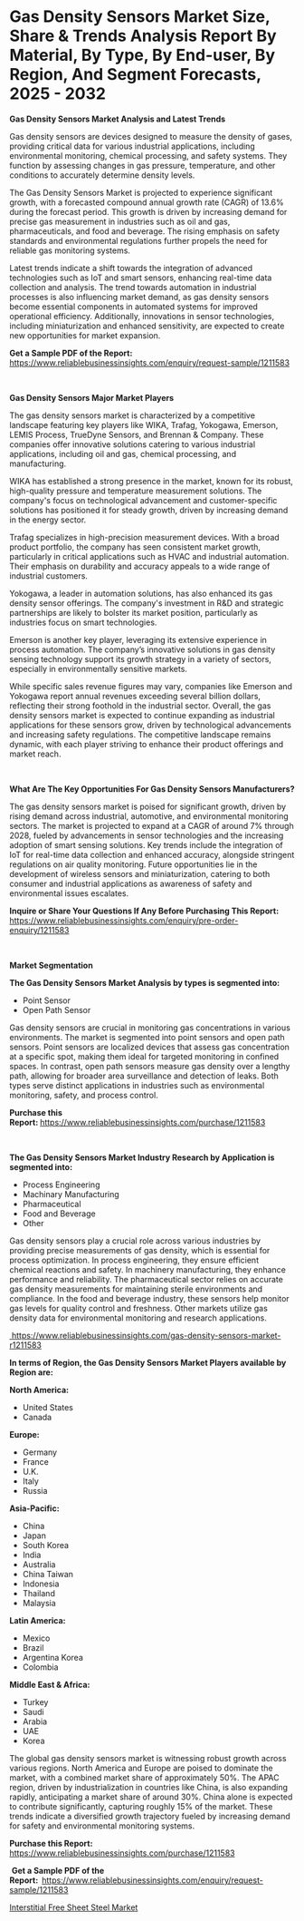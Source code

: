 <p><h1>Gas Density Sensors Market Size, Share & Trends Analysis Report By Material, By Type, By End-user, By Region, And Segment Forecasts, 2025 - 2032</h1></p><p><strong>Gas Density Sensors Market Analysis and Latest Trends</strong></p>
<p><p>Gas density sensors are devices designed to measure the density of gases, providing critical data for various industrial applications, including environmental monitoring, chemical processing, and safety systems. They function by assessing changes in gas pressure, temperature, and other conditions to accurately determine density levels. </p><p>The Gas Density Sensors Market is projected to experience significant growth, with a forecasted compound annual growth rate (CAGR) of 13.6% during the forecast period. This growth is driven by increasing demand for precise gas measurement in industries such as oil and gas, pharmaceuticals, and food and beverage. The rising emphasis on safety standards and environmental regulations further propels the need for reliable gas monitoring systems.</p><p>Latest trends indicate a shift towards the integration of advanced technologies such as IoT and smart sensors, enhancing real-time data collection and analysis. The trend towards automation in industrial processes is also influencing market demand, as gas density sensors become essential components in automated systems for improved operational efficiency. Additionally, innovations in sensor technologies, including miniaturization and enhanced sensitivity, are expected to create new opportunities for market expansion.</p></p>
<p><strong>Get a Sample PDF of the Report:&nbsp;</strong> <a href="https://www.reliablebusinessinsights.com/enquiry/request-sample/1211583?utm_campaign=3262&utm_medium=2&utm_source=Github&utm_content=ia&utm_term=24032025&utm_id=gas-density-sensors">https://www.reliablebusinessinsights.com/enquiry/request-sample/1211583</a></p>
<p>&nbsp;</p>
<p><strong>Gas Density Sensors Major Market Players</strong></p>
<p><p>The gas density sensors market is characterized by a competitive landscape featuring key players like WIKA, Trafag, Yokogawa, Emerson, LEMIS Process, TrueDyne Sensors, and Brennan & Company. These companies offer innovative solutions catering to various industrial applications, including oil and gas, chemical processing, and manufacturing.</p><p>WIKA has established a strong presence in the market, known for its robust, high-quality pressure and temperature measurement solutions. The company's focus on technological advancement and customer-specific solutions has positioned it for steady growth, driven by increasing demand in the energy sector.</p><p>Trafag specializes in high-precision measurement devices. With a broad product portfolio, the company has seen consistent market growth, particularly in critical applications such as HVAC and industrial automation. Their emphasis on durability and accuracy appeals to a wide range of industrial customers.</p><p>Yokogawa, a leader in automation solutions, has also enhanced its gas density sensor offerings. The company's investment in R&D and strategic partnerships are likely to bolster its market position, particularly as industries focus on smart technologies.</p><p>Emerson is another key player, leveraging its extensive experience in process automation. The company’s innovative solutions in gas density sensing technology support its growth strategy in a variety of sectors, especially in environmentally sensitive markets.</p><p>While specific sales revenue figures may vary, companies like Emerson and Yokogawa report annual revenues exceeding several billion dollars, reflecting their strong foothold in the industrial sector. Overall, the gas density sensors market is expected to continue expanding as industrial applications for these sensors grow, driven by technological advancements and increasing safety regulations. The competitive landscape remains dynamic, with each player striving to enhance their product offerings and market reach.</p></p>
<p>&nbsp;</p>
<p><strong>What Are The Key Opportunities For Gas Density Sensors Manufacturers?</strong></p>
<p><p>The gas density sensors market is poised for significant growth, driven by rising demand across industrial, automotive, and environmental monitoring sectors. The market is projected to expand at a CAGR of around 7% through 2028, fueled by advancements in sensor technologies and the increasing adoption of smart sensing solutions. Key trends include the integration of IoT for real-time data collection and enhanced accuracy, alongside stringent regulations on air quality monitoring. Future opportunities lie in the development of wireless sensors and miniaturization, catering to both consumer and industrial applications as awareness of safety and environmental issues escalates.</p></p>
<p><strong>Inquire or Share Your Questions If Any Before Purchasing This Report:</strong> <a href="https://www.reliablebusinessinsights.com/enquiry/pre-order-enquiry/1211583?utm_campaign=3262&utm_medium=2&utm_source=Github&utm_content=ia&utm_term=24032025&utm_id=gas-density-sensors">https://www.reliablebusinessinsights.com/enquiry/pre-order-enquiry/1211583</a></p>
<p>&nbsp;</p>
<p><strong>Market Segmentation</strong></p>
<p><strong>The Gas Density Sensors Market Analysis by types is segmented into:</strong></p>
<p><ul><li>Point Sensor</li><li>Open Path Sensor</li></ul></p>
<p><p>Gas density sensors are crucial in monitoring gas concentrations in various environments. The market is segmented into point sensors and open path sensors. Point sensors are localized devices that assess gas concentration at a specific spot, making them ideal for targeted monitoring in confined spaces. In contrast, open path sensors measure gas density over a lengthy path, allowing for broader area surveillance and detection of leaks. Both types serve distinct applications in industries such as environmental monitoring, safety, and process control.</p></p>
<p><strong>Purchase this Report:&nbsp;</strong><a href="https://www.reliablebusinessinsights.com/purchase/1211583?utm_campaign=3262&utm_medium=2&utm_source=Github&utm_content=ia&utm_term=24032025&utm_id=gas-density-sensors">https://www.reliablebusinessinsights.com/purchase/1211583</a></p>
<p>&nbsp;</p>
<p><strong>The Gas Density Sensors Market Industry Research by Application is segmented into:</strong></p>
<p><ul><li>Process Engineering</li><li>Machinary Manufacturing</li><li>Pharmaceutical</li><li>Food and Beverage</li><li>Other</li></ul></p>
<p><p>Gas density sensors play a crucial role across various industries by providing precise measurements of gas density, which is essential for process optimization. In process engineering, they ensure efficient chemical reactions and safety. In machinery manufacturing, they enhance performance and reliability. The pharmaceutical sector relies on accurate gas density measurements for maintaining sterile environments and compliance. In the food and beverage industry, these sensors help monitor gas levels for quality control and freshness. Other markets utilize gas density data for environmental monitoring and research applications.</p></p>
<p><a href="https://www.reliablebusinessinsights.com/gas-density-sensors-market-r1211583?utm_campaign=3262&utm_medium=2&utm_source=Github&utm_content=ia&utm_term=24032025&utm_id=gas-density-sensors">&nbsp;https://www.reliablebusinessinsights.com/gas-density-sensors-market-r1211583</a></p>
<p><strong>In terms of Region, the Gas Density Sensors Market Players available by Region are:</strong></p>
<p>
    <p> <strong> North America: </strong>
        <ul>
            <li>United States</li>
            <li>Canada</li>
        </ul>
        </p> 
    <p> <strong> Europe: </strong>
        <ul>
            <li>Germany</li>
            <li>France</li>
            <li>U.K.</li>
            <li>Italy</li>
            <li>Russia</li>
        </ul>
        </p> 
    <p> <strong> Asia-Pacific: </strong>
        <ul>
            <li>China</li>
            <li>Japan</li>
            <li>South Korea</li>
            <li>India</li>
            <li>Australia</li>
            <li>China Taiwan</li>
            <li>Indonesia</li>
            <li>Thailand</li>
            <li>Malaysia</li>
        </ul>
        </p> 
    <p> <strong> Latin America: </strong>
        <ul>
            <li>Mexico</li>
            <li>Brazil</li>
            <li>Argentina Korea</li>
            <li>Colombia</li>
        </ul>
        </p> 
    <p> <strong> Middle East & Africa: </strong>
        <ul>
            <li>Turkey</li>
            <li>Saudi</li>
            <li>Arabia</li>
            <li>UAE</li>
            <li>Korea</li>
        </ul>
    </p>
    </p>
<p><p>The global gas density sensors market is witnessing robust growth across various regions. North America and Europe are poised to dominate the market, with a combined market share of approximately 50%. The APAC region, driven by industrialization in countries like China, is also expanding rapidly, anticipating a market share of around 30%. China alone is expected to contribute significantly, capturing roughly 15% of the market. These trends indicate a diversified growth trajectory fueled by increasing demand for safety and environmental monitoring systems.</p></p>
<p><strong>Purchase this Report: </strong><a href="https://www.reliablebusinessinsights.com/purchase/1211583?utm_campaign=3262&utm_medium=2&utm_source=Github&utm_content=ia&utm_term=24032025&utm_id=gas-density-sensors">https://www.reliablebusinessinsights.com/purchase/1211583</a></p>
<p>&nbsp;<strong>Get a Sample PDF of the Report:&nbsp;&nbsp;</strong><a href="https://www.reliablebusinessinsights.com/enquiry/request-sample/1211583?utm_campaign=3262&utm_medium=2&utm_source=Github&utm_content=ia&utm_term=24032025&utm_id=gas-density-sensors">https://www.reliablebusinessinsights.com/enquiry/request-sample/1211583</a></p>
<p><strong></strong></p>
<p><p><a href="https://github.com/oliffzillamv/Market-Research-Report-List-1/blob/main/interstitial-free-sheet-steel-market.md?utm_campaign=3262&utm_medium=2&utm_source=Github&utm_content=ia&utm_term=24032025&utm_id=gas-density-sensors">Interstitial Free Sheet Steel Market</a></p></p>